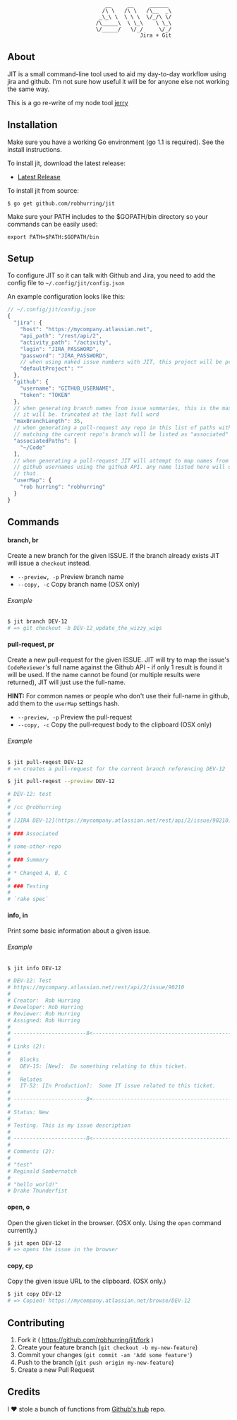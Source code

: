                                    __     __     ______
                                  /\ \   /\ \   /\__  _\
                                 _\_\ \  \ \ \  \/_/\ \/
                                /\_____\  \ \_\    \ \_\
                                \/_____/   \/_/     \/_/
                                              Jira + Git


## About

JIT is a small command-line tool used to aid my day-to-day workflow using jira
and github. I'm not sure how useful it will be for anyone else not working the same way.

This is a go re-write of my node tool [jerry](https://github.com/robhurring/jerry)

## Installation

Make sure you have a working Go environment (go 1.1 is required). See the install instructions.

To install jit, download the latest release:

* [Latest Release](https://github.com/robhurring/jit/releases/latest)

To install jit from source:

`$ go get github.com/robhurring/jit`

Make sure your PATH includes to the $GOPATH/bin directory so your commands can be easily used:

`export PATH=$PATH:$GOPATH/bin`

## Setup

To configure JIT so it can talk with Github and Jira, you need to add the config file to `~/.config/jit/config.json`

An example configuration looks like this:

```js
// ~/.config/jit/config.json
{
  "jira": {
    "host": "https://mycompany.atlassian.net",
    "api_path": "/rest/api/2",
    "activity_path": "/activity",
    "login": "JIRA_PASSWORD",
    "password": "JIRA_PASSWORD",
    // when using naked issue numbers with JIT, this project will be prepended
    "defaultProject": ""
  },
  "github": {
    "username": "GITHUB_USERNAME",
    "token": "TOKEN"
  },
  // when generating branch names from issue summaries, this is the max length
  // it will be. truncated at the last full word
  "maxBranchLength": 35,
  // when generating a pull-request any repo in this list of paths with a branch
  // matching the current repo's branch will be listed as "associated"
  "associatedPaths": [
    "~/Code"
  ],
  // when generating a pull-request JIT will attempt to map names from JIRA to
  // github usernames using the github API. any name listed here will override
  // that.
  "userMap": {
    "rob hurring": "robhurring"
  }
}
```

## Commands

#### branch, br

Create a new branch for the given ISSUE. If the branch already exists JIT will issue a `checkout` instead.


  * `--preview, -p`  Preview branch name
  * `--copy, -c`   Copy branch name  (OSX only)

###### Example

```sh
$ jit branch DEV-12
# => git checkout -b DEV-12_update_the_wizzy_wigs
```

#### pull-request, pr

Create a new pull-request for the given ISSUE. JIT will try to map the issue's `CodeReviewer`'s full name against the Github API - if only 1 result is found it will be used. If the name cannot be found (or multiple results were returned), JIT will just use the full-name.

__HINT:__ For common names or people who don't use their full-name in github, add them to the `userMap` settings hash.

  * `--preview, -p`  Preview the pull-request
  * `--copy, -c`   Copy the pull-request body to the clipboard (OSX only)

###### Example

```sh
$ jit pull-reqest DEV-12
# => creates a pull-request for the current branch referencing DEV-12

$ jit pull-reqest --preview DEV-12

# DEV-12: test
#
# /cc @robhurring
#
# [JIRA DEV-12](https://mycompany.atlassian.net/rest/api/2/issue/90210): Test
#
# ### Associated
#
# some-other-repo
#
# ### Summary
#
# * Changed A, B, C
#
# ### Testing
#
# `rake spec`
```

#### info, in

Print some basic information about a given issue.

###### Example

```sh
$ jit info DEV-12

# DEV-12: Test
# https://mycompany.atlassian.net/rest/api/2/issue/90210
#
# Creator:  Rob Hurring
# Developer: Rob Hurring
# Reviewer: Rob Hurring
# Assigned: Rob Hurring
#
# -----------------------8<-------------------------------------------------------
#
# Links (2):
#
#   Blocks
#   DEV-15: [New]:  Do something relating to this ticket.
#
#   Relates
#   IT-52: [In Production]:  Some IT issue related to this ticket.
#
# -----------------------8<-------------------------------------------------------
#
# Status: New
#
# Testing. This is my issue description
#
# -----------------------8<-------------------------------------------------------
#
# Comments (2):
#
# "test"
# Reginald Sombernotch
#
# "hello world!"
# Drake Thunderfist
```

#### open, o

Open the given ticket in the browser. (OSX only. Using the `open` command currently.)

```sh
$ jit open DEV-12
# => opens the issue in the browser
```

#### copy, cp

Copy the given issue URL to the clipboard. (OSX only.)

```sh
$ jit copy DEV-12
# => Copied! https://mycompany.atlassian.net/browse/DEV-12
```

## Contributing

1. Fork it ( https://github.com/robhurring/jit/fork )
2. Create your feature branch (`git checkout -b my-new-feature`)
3. Commit your changes (`git commit -am 'Add some feature'`)
4. Push to the branch (`git push origin my-new-feature`)
5. Create a new Pull Request

## Credits

I :heart: stole a bunch of functions from [Github's hub](https://github.com/github/hub) repo.
